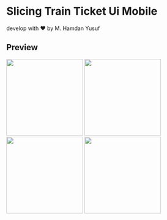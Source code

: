 # Slicing Train Ticket Ui Mobile

develop with ❤ by M. Hamdan Yusuf

## Preview

<img src="https://github.com/itsmhyne/app-train-ticket/assets/135192527/7a8b55a0-c174-4887-9590-ed9ba246ccf8" width="200"> <img src="https://github.com/itsmhyne/app-train-ticket/assets/135192527/92f45625-dfa3-48c4-b6d9-4ece0db5a801" width="200"> <img src="https://github.com/itsmhyne/app-train-ticket/assets/135192527/a0a46f4d-3ce5-49ca-b39e-4f2a958a7fa1" width="200"> <img src="https://github.com/itsmhyne/app-train-ticket/assets/135192527/e8ebe921-aacd-4f0e-a991-6c5a127997d0" width="200">
